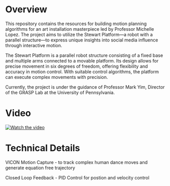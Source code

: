 # Overview
This repository contains the resources for building motion planning algorithms for an art installation masterpiece led by Professor Michelle Lopez. The project aims to utilize the Stewart Platform—a robot with a parallel structure—to express unique insights into social media influence through interactive motion.

The Stewart Platform is a parallel robot structure consisting of a fixed base and multiple arms connected to a movable platform. Its design allows for precise movement in six degrees of freedom, offering flexibility and accuracy in motion control. With suitable control algorithms, the platform can execute complex movements with precision.

Currently, the project is under the guidance of Professor Mark Yim, Director of the GRASP Lab at the University of Pennsylvania.

# Video
[![Watch the video](https://github.com/RenuReddyK/Stewart-Platform-Pandemonium/assets/68454938/ec2526a9-3c84-4615-925b-edef5c6be6ed)](https://youtu.be/wrhXMWYDalc?si=GAKEMGViYUo0Md8o)


# Technical Details

VICON Motion Capture - to track complex human dance moves and generate equation free trajectory

Closed Loop Feedback - PID Control for postion and velocity control 


